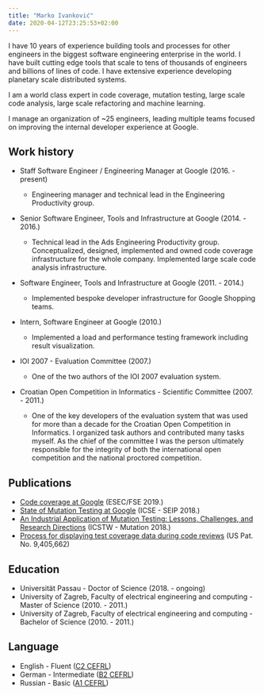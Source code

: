 ```yaml
---
title: "Marko Ivanković"
date: 2020-04-12T23:25:53+02:00
---
```


I have 10 years of experience building tools and processes for other engineers
in the biggest software engineering enterprise in the world. I have built
cutting edge tools that scale to tens of thousands of engineers and billions of
lines of code. I have extensive experience developing planetary scale
distributed systems.

I am a world class expert in code coverage, mutation testing, large scale code
analysis, large scale refactoring and machine learning.

I manage an organization of ~25 engineers, leading multiple teams focused on
improving the internal developer experience at Google.

## Work history

*  Staff Software Engineer / Engineering Manager at Google (2016. - present)
   * Engineering manager and technical lead in the Engineering Productivity
     group.

*  Senior Software Engineer, Tools and Infrastructure at Google (2014. - 2016.)
   * Technical lead in the Ads Engineering Productivity group. Conceptualized,
     designed, implemented and owned code coverage infrastructure for the whole
     company. Implemented large scale code analysis infrastructure.

*  Software Engineer, Tools and Infrastructure at Google (2011. - 2014.)
   * Implemented bespoke developer infrastructure for Google Shopping teams.

*  Intern, Software Engineer at Google (2010.)
   *  Implemented a load and performance testing framework including result
      visualization.

*  IOI 2007 - Evaluation Committee (2007.)
   *  One of the two authors of the IOI 2007 evaluation system.

*  Croatian Open Competition in Informatics - Scientific Committee (2007. -
   2011.)
   *   One of the key developers of the evaluation system that was used for
       more than a decade for the Croatian Open Competition in Informatics. I
       organized task authors and contributed many tasks myself. As the chief
       of the committee I was the person ultimately responsible for the
       integrity of both the international open competition and the national
       proctored competition.

## Publications

*  [Code coverage at Google](https://research.google/pubs/pub48413.pdf) (ESEC/FSE 2019.)
*  [State of Mutation Testing at Google](https://research.google/pubs/pub46584.pdf) (ICSE - SEIP 2018.)
*  [An Industrial Application of Mutation Testing: Lessons, Challenges, and Research Directions](https://people.cs.umass.edu/~rjust/publ/industrial_mutation_icst_2018.pdf) (ICSTW - Mutation 2018.)
*  [Process for displaying test coverage data during code reviews](http://patft.uspto.gov/netacgi/nph-Parser?Sect1=PTO1&Sect2=HITOFF&d=PALL&p=1&u=%2Fnetahtml%2FPTO%2Fsrchnum.htm&r=1&f=G&l=50&s1=9,405,662.PN.&OS=PN/9,405,662&RS=PN/9,405,662) (US Pat. No. 9,405,662)

## Education

*  Universität Passau - Doctor of Science (2018. - ongoing)
*  University of Zagreb, Faculty of electrical engineering and computing - Master of Science (2010. - 2011.)
*  University of Zagreb, Faculty of electrical engineering and computing - Bachelor of Science (2010. - 2011.)

## Language

*  English - Fluent ([C2 CEFRL](https://en.wikipedia.org/wiki/Common_European_Framework_of_Reference_for_Languages))
*  German - Intermediate ([B2 CEFRL](https://en.wikipedia.org/wiki/Common_European_Framework_of_Reference_for_Languages))
*  Russian - Basic ([A1 CEFRL](https://en.wikipedia.org/wiki/Common_European_Framework_of_Reference_for_Languages))
